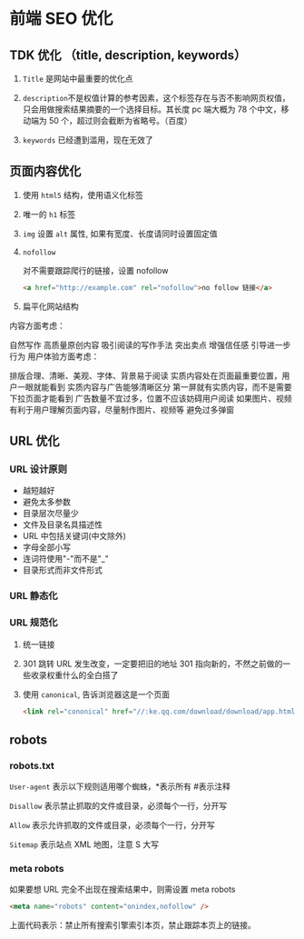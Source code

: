 # 前端 SEO 优化

## TDK 优化 （title, description, keywords）

1. `Title` 是网站中最重要的优化点

2. `description`不是权值计算的参考因素，这个标签存在与否不影响网页权值，只会用做搜索结果摘要的一个选择目标。其长度 pc 端大概为 78 个中文，移动端为 50 个，超过则会截断为省略号。（百度）

3. `keywords` 已经遭到滥用，现在无效了

## 页面内容优化

1. 使用 `html5` 结构，使用语义化标签

2. 唯一的 `h1` 标签

3. `img` 设置 `alt` 属性, 如果有宽度、长度请同时设置固定值

4. `nofollow`

   对不需要跟踪爬行的链接，设置 nofollow

   ```html
   <a href="http://example.com" rel="nofollow">no follow 链接</a>
   ```

5. 扁平化网站结构

内容方面考虑：

自然写作
高质量原创内容
吸引阅读的写作手法
突出卖点
增强信任感
引导进一步行为
用户体验方面考虑：

排版合理、清晰、美观、字体、背景易于阅读
实质内容处在页面最重要位置，用户一眼就能看到
实质内容与广告能够清晰区分
第一屏就有实质内容，而不是需要下拉页面才能看到
广告数量不宜过多，位置不应该妨碍用户阅读
如果图片、视频有利于用户理解页面内容，尽量制作图片、视频等
避免过多弹窗

## URL 优化

### URL 设计原则

- 越短越好
- 避免太多参数
- 目录层次尽量少
- 文件及目录名具描述性
- URL 中包括关键词(中文除外)
- 字母全部小写
- 连词符使用"-"而不是"\_"
- 目录形式而非文件形式

### URL 静态化

### URL 规范化

1. 统一链接

2. 301 跳转
   URL 发生改变，一定要把旧的地址 301 指向新的，不然之前做的一些收录权重什么的全白搭了
3. 使用 `canonical`, 告诉浏览器这是一个页面

   ```html
   <link rel="cononical" href="//:ke.qq.com/download/download/app.html" />
   ```

## robots

### robots.txt

`User-agent` 表示以下规则适用哪个蜘蛛，\*表示所有 #表示注释

`Disallow` 表示禁止抓取的文件或目录，必须每个一行，分开写

`Allow` 表示允许抓取的文件或目录，必须每个一行，分开写

`Sitemap` 表示站点 XML 地图，注意 S 大写

### meta robots

如果要想 URL 完全不出现在搜索结果中，则需设置 meta robots

```html
<meta name="robots" content="onindex,nofollow" />
```

上面代码表示：禁止所有搜索引擎索引本页，禁止跟踪本页上的链接。

